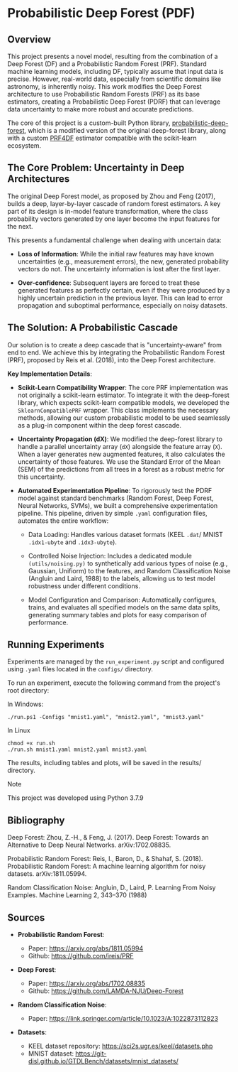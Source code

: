 # Probabilistic Deep Forest (PDF)

## Overview

This project presents a novel model, resulting from the combination of a Deep Forest (DF) and a Probabilistic Random Forest (PRF). Standard machine learning models, including DF, typically assume that input data is precise. However, real-world data, especially from scientific domains like astronomy, is inherently noisy. This work modifies the Deep Forest architecture to use Probabilistic Random Forests (PRF) as its base estimators, creating a Probabilistic Deep Forest (PDRF) that can leverage data uncertainty to make more robust and accurate predictions.

The core of this project is a custom-built Python library, [probabilistic-deep-forest](https://github.com/carlos-vf/Probabilistic-Deep-Forest), which is a modified version of the original deep-forest library, along with a custom [PRF4DF](https://github.com/carlos-vf/PRF4DF) estimator compatible with the scikit-learn ecosystem.


## The Core Problem: Uncertainty in Deep Architectures

The original Deep Forest model, as proposed by Zhou and Feng (2017), builds a deep, layer-by-layer cascade of random forest estimators. A key part of its design is in-model feature transformation, where the class probability vectors generated by one layer become the input features for the next.

This presents a fundamental challenge when dealing with uncertain data:

- **Loss of Information**: While the initial raw features may have known uncertainties (e.g., measurement errors), the new, generated probability vectors do not. The uncertainty information is lost after the first layer.

- **Over-confidence**: Subsequent layers are forced to treat these generated features as perfectly certain, even if they were produced by a highly uncertain prediction in the previous layer. This can lead to error propagation and suboptimal performance, especially on noisy datasets.


## The Solution: A Probabilistic Cascade
Our solution is to create a deep cascade that is "uncertainty-aware" from end to end. We achieve this by integrating the Probabilistic Random Forest (PRF), proposed by Reis et al. (2018), into the Deep Forest architecture.

**Key Implementation Details**:

- **Scikit-Learn Compatibility Wrapper**: The core PRF implementation was not originally a scikit-learn estimator. To integrate it with the deep-forest library, which expects scikit-learn compatible models, we developed the `SklearnCompatiblePRF` wrapper. This class implements the necessary methods, allowing our custom probabilistic model to be used seamlessly as a plug-in component within the deep forest cascade.

- **Uncertainty Propagation (dX)**: We modified the deep-forest library to handle a parallel uncertainty array (`dX`) alongside the feature array (`X`). When a layer generates new augmented features, it also calculates the uncertainty of those features. We use the Standard Error of the Mean (SEM) of the predictions from all trees in a forest as a robust metric for this uncertainty.

- **Automated Experimentation Pipeline**: To rigorously test the PDRF model against standard benchmarks (Random Forest, Deep Forest, Neural Networks, SVMs), we built a comprehensive experimentation pipeline. This pipeline, driven by simple `.yaml` configuration files, automates the entire workflow:

  - Data Loading: Handles various dataset formats (KEEL `.dat`/ MNIST `.idx1-ubyte` and `.idx3-ubyte`).

  - Controlled Noise Injection: Includes a dedicated module `(utils/noising.py)` to synthetically add various types of noise (e.g., Gaussian, Unifiorm) to the features, and Random Classification Noise (Angluin and Laird, 1988) to the labels, allowing us to test model robustness under different conditions. 

  - Model Configuration and Comparison: Automatically configures, trains, and evaluates all specified models on the same data splits, generating summary tables and plots for easy comparison of performance.


## Running Experiments
Experiments are managed by the `run_experiment.py` script and configured using `.yaml` files located in the `configs/` directory.

To run an experiment, execute the following command from the project's root directory:

In Windows:
```
./run.ps1 -Configs "mnist1.yaml", "mnist2.yaml", "mnist3.yaml"
```

In Linux
```
chmod +x run.sh
./run.sh mnist1.yaml mnist2.yaml mnist3.yaml
```

The results, including tables and plots, will be saved in the results/ directory.

> [!NOTE]  
> This project was developed using Python 3.7.9

## Bibliography
Deep Forest: Zhou, Z.-H., & Feng, J. (2017). Deep Forest: Towards an Alternative to Deep Neural Networks. arXiv:1702.08835.

Probabilistic Random Forest: Reis, I., Baron, D., & Shahaf, S. (2018). Probabilistic Random Forest: A machine learning algorithm for noisy datasets. arXiv:1811.05994.

Random Classification Noise: Angluin, D., Laird, P. Learning From Noisy Examples. Machine Learning 2, 343–370 (1988)


## Sources

- **Probabilistic Random Forest**:
  - Paper: https://arxiv.org/abs/1811.05994
  - Github: https://github.com/ireis/PRF
    
- **Deep Forest**:
  - Paper: https://arxiv.org/abs/1702.08835
  - Github: https://github.com/LAMDA-NJU/Deep-Forest

- **Random Classification Noise**:
  - Paper: https://link.springer.com/article/10.1023/A:1022873112823

- **Datasets**:
  - KEEL dataset repository: https://sci2s.ugr.es/keel/datasets.php
  - MNIST dataset: https://git-disl.github.io/GTDLBench/datasets/mnist_datasets/
 
